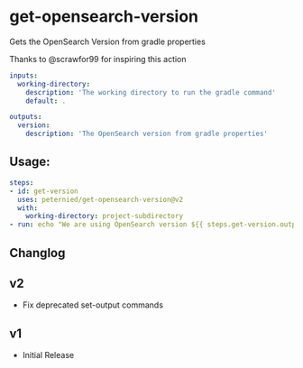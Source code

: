 # get-opensearch-version
Gets the OpenSearch Version from gradle properties

Thanks to @scrawfor99 for inspiring this action

```yaml
inputs:
  working-directory:
    description: 'The working directory to run the gradle command'
    default: .

outputs:
  version:
    description: 'The OpenSearch version from gradle properties'
```

## Usage:

```yaml
steps:
- id: get-version 
  uses: peternied/get-opensearch-version@v2
  with:
    working-directory: project-subdirectory
- run: echo "We are using OpenSearch version ${{ steps.get-version.outputs.version }} in this project"
```

## Changlog

## v2
- Fix deprecated set-output commands

## v1
- Initial Release
